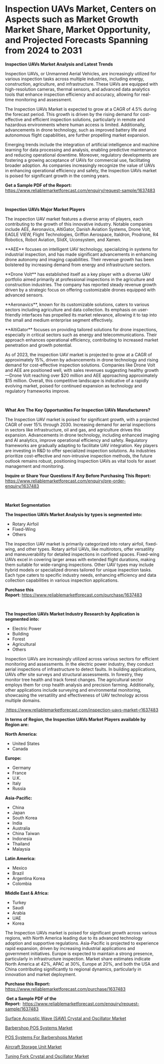 <p><h1>Inspection UAVs Market, Centers on Aspects such as Market Growth Market Share, Market Opportunity, and Projected Forecasts Spanning from 2024 to 2031</h1></p><p><strong>Inspection UAVs Market Analysis and Latest Trends</strong></p>
<p><p>Inspection UAVs, or Unmanned Aerial Vehicles, are increasingly utilized for various inspection tasks across multiple industries, including energy, construction, agriculture, and infrastructure. These UAVs are equipped with high-resolution cameras, thermal sensors, and advanced data analytics tools that enhance inspection efficiency and accuracy, allowing for real-time monitoring and assessment.</p><p>The Inspection UAVs Market is expected to grow at a CAGR of 4.5% during the forecast period. This growth is driven by the rising demand for cost-effective and efficient inspection solutions, particularly in remote and hazardous environments where human access is limited. Additionally, advancements in drone technology, such as improved battery life and autonomous flight capabilities, are further propelling market expansion.</p><p>Emerging trends include the integration of artificial intelligence and machine learning for data processing and analysis, enabling predictive maintenance and reducing operational downtime. Moreover, regulatory developments are fostering a growing acceptance of UAVs for commercial use, facilitating broader adoption. As companies increasingly recognize the value of UAVs in enhancing operational efficiency and safety, the Inspection UAVs market is poised for significant growth in the coming years.</p></p>
<p><strong>Get a Sample PDF of the Report:&nbsp;</strong> <a href="https://www.reliablemarketforecast.com/enquiry/request-sample/1637483?utm_campaign=950&utm_medium=2&utm_source=Github&utm_content=ia&utm_term=07122024&utm_id=inspection-uavs">https://www.reliablemarketforecast.com/enquiry/request-sample/1637483</a></p>
<p>&nbsp;</p>
<p><strong>Inspection UAVs Major Market Players</strong></p>
<p><p>The inspection UAV market features a diverse array of players, each contributing to the growth of this innovative industry. Notable companies include AEE, Aeronavics, AltiGator, Danish Aviation Systems, Drone Volt, EAGLE VIEW, Flight Technologies, Griffon Aerospace, Italdron, Prodrone, R4 Robotics, Robot Aviation, SlidX, Uconsystem, and Xamen. </p><p>**AEE** focuses on intelligent UAV technology, specializing in systems for industrial inspection, and has made significant advancements in enhancing drone autonomy and imaging capabilities. Their revenue growth has been bolstered by increasing demand from energy and infrastructure sectors.</p><p>**Drone Volt** has established itself as a key player with a diverse UAV portfolio aimed primarily at professional inspections in the agriculture and construction industries. The company has reported steady revenue growth driven by a strategic focus on offering customizable drones equipped with advanced sensors.</p><p>**Aeronavics**, known for its customizable solutions, caters to various sectors including agriculture and data collection. Its emphasis on user-friendly interfaces has propelled its market relevance, allowing it to tap into the small and medium enterprise segment effectively.</p><p>**AltiGator** focuses on providing tailored solutions for drone inspections, especially in critical sectors such as energy and telecommunications. Their approach enhances operational efficiency, contributing to increased market penetration and growth potential.</p><p>As of 2023, the inspection UAV market is projected to grow at a CAGR of approximately 15%, driven by advancements in drone technology and rising demand for cost-effective inspection solutions. Companies like Drone Volt and AEE are positioned well, with sales revenues suggesting healthy growth—Drone Volt reaching over $20 million and AEE approaching approximately $15 million. Overall, this competitive landscape is indicative of a rapidly evolving market, poised for continued expansion as technology and regulatory frameworks improve.</p></p>
<p>&nbsp;</p>
<p><strong>What Are The Key Opportunities For Inspection UAVs Manufacturers?</strong></p>
<p><p>The Inspection UAV market is poised for significant growth, with a projected CAGR of over 15% through 2030. Increasing demand for aerial inspections in sectors like infrastructure, oil and gas, and agriculture drives this expansion. Advancements in drone technology, including enhanced imaging and AI analytics, improve operational efficiency and safety. Regulatory frameworks are gradually adapting to facilitate UAV integration. Key players are investing in R&D to offer specialized inspection solutions. As industries prioritize cost-effective and non-intrusive inspection methods, the future outlook remains robust, positioning Inspection UAVs as vital tools for asset management and monitoring.</p></p>
<p><strong>Inquire or Share Your Questions If Any Before Purchasing This Report:</strong> <a href="https://www.reliablemarketforecast.com/enquiry/pre-order-enquiry/1637483?utm_campaign=950&utm_medium=2&utm_source=Github&utm_content=ia&utm_term=07122024&utm_id=inspection-uavs">https://www.reliablemarketforecast.com/enquiry/pre-order-enquiry/1637483</a></p>
<p>&nbsp;</p>
<p><strong>Market Segmentation</strong></p>
<p><strong>The Inspection UAVs Market Analysis by types is segmented into:</strong></p>
<p><ul><li>Rotary Airfoil</li><li>Fixed-Wing</li><li>Others</li></ul></p>
<p><p>The inspection UAV market is primarily categorized into rotary airfoil, fixed-wing, and other types. Rotary airfoil UAVs, like multirotors, offer versatility and maneuverability for detailed inspections in confined spaces. Fixed-wing UAVs excel in covering larger areas with extended flight durations, making them suitable for wide-ranging inspections. Other UAV types may include hybrid models or specialized drones tailored for unique inspection tasks. Each type caters to specific industry needs, enhancing efficiency and data collection capabilities in various inspection applications.</p></p>
<p><strong>Purchase this Report:&nbsp;</strong><a href="https://www.reliablemarketforecast.com/purchase/1637483?utm_campaign=950&utm_medium=2&utm_source=Github&utm_content=ia&utm_term=07122024&utm_id=inspection-uavs">https://www.reliablemarketforecast.com/purchase/1637483</a></p>
<p>&nbsp;</p>
<p><strong>The Inspection UAVs Market Industry Research by Application is segmented into:</strong></p>
<p><ul><li>Electric Power</li><li>Building</li><li>Forest</li><li>Agricultural</li><li>Others</li></ul></p>
<p><p>Inspection UAVs are increasingly utilized across various sectors for efficient monitoring and assessments. In the electric power industry, they conduct aerial inspections of infrastructure to detect faults. In building applications, UAVs offer site surveys and structural assessments. In forestry, they monitor tree health and track forest changes. The agricultural sector employs them for crop health analysis and precision farming. Additionally, other applications include surveying and environmental monitoring, showcasing the versatility and effectiveness of UAV technology across multiple domains.</p></p>
<p><a href="https://www.reliablemarketforecast.com/inspection-uavs-market-r1637483?utm_campaign=950&utm_medium=2&utm_source=Github&utm_content=ia&utm_term=07122024&utm_id=inspection-uavs">&nbsp;https://www.reliablemarketforecast.com/inspection-uavs-market-r1637483</a></p>
<p><strong>In terms of Region, the Inspection UAVs Market Players available by Region are:</strong></p>
<p>
    <p> <strong> North America: </strong>
        <ul>
            <li>United States</li>
            <li>Canada</li>
        </ul>
        </p> 
    <p> <strong> Europe: </strong>
        <ul>
            <li>Germany</li>
            <li>France</li>
            <li>U.K.</li>
            <li>Italy</li>
            <li>Russia</li>
        </ul>
        </p> 
    <p> <strong> Asia-Pacific: </strong>
        <ul>
            <li>China</li>
            <li>Japan</li>
            <li>South Korea</li>
            <li>India</li>
            <li>Australia</li>
            <li>China Taiwan</li>
            <li>Indonesia</li>
            <li>Thailand</li>
            <li>Malaysia</li>
        </ul>
        </p> 
    <p> <strong> Latin America: </strong>
        <ul>
            <li>Mexico</li>
            <li>Brazil</li>
            <li>Argentina Korea</li>
            <li>Colombia</li>
        </ul>
        </p> 
    <p> <strong> Middle East & Africa: </strong>
        <ul>
            <li>Turkey</li>
            <li>Saudi</li>
            <li>Arabia</li>
            <li>UAE</li>
            <li>Korea</li>
        </ul>
    </p>
    </p>
<p><p>The Inspection UAVs market is poised for significant growth across various regions, with North America leading due to its advanced technology adoption and supportive regulations. Asia-Pacific is projected to experience rapid expansion, driven by increasing industrial applications and government initiatives. Europe is expected to maintain a strong presence, particularly in infrastructure inspection. Market share estimates indicate North America at 42%, APAC at 30%, Europe at 20%, and both the USA and China contributing significantly to regional dynamics, particularly in innovation and market deployment.</p></p>
<p><strong>Purchase this Report: </strong><a href="https://www.reliablemarketforecast.com/purchase/1637483?utm_campaign=950&utm_medium=2&utm_source=Github&utm_content=ia&utm_term=07122024&utm_id=inspection-uavs">https://www.reliablemarketforecast.com/purchase/1637483</a></p>
<p>&nbsp;<strong>Get a Sample PDF of the Report:&nbsp;&nbsp;</strong><a href="https://www.reliablemarketforecast.com/enquiry/request-sample/1637483?utm_campaign=950&utm_medium=2&utm_source=Github&utm_content=ia&utm_term=07122024&utm_id=inspection-uavs">https://www.reliablemarketforecast.com/enquiry/request-sample/1637483</a></p>
<p><strong></strong></p>
<p><p><a href="https://issuu.com/reportprime-2/docs/surface-acoustic-wave-saw-crystal-and-oscillator-m?utm_campaign=950&utm_medium=2&utm_source=Github&utm_content=ia&utm_term=07122024&utm_id=inspection-uavs">Surface Acoustic Wave (SAW) Crystal and Oscillator Market</a></p><p><a href="https://www.linkedin.com/pulse/why-barbershop-pos-systems-market-rise-exploring-137-cagr-0taic?utm_campaign=950&utm_medium=2&utm_source=Github&utm_content=ia&utm_term=07122024&utm_id=inspection-uavs">Barbershop POS Systems Market</a></p><p><a href="https://www.linkedin.com/pulse/detailed-pos-systems-barbershops-market-study-segmentation-mycsc?utm_campaign=950&utm_medium=2&utm_source=Github&utm_content=ia&utm_term=07122024&utm_id=inspection-uavs">POS Systems For Barbershops Market</a></p><p><a href="https://github.com/castoriffic/Market-Research-Report-List-5/blob/main/aircraft-storage-unit-market.md?utm_campaign=950&utm_medium=2&utm_source=Github&utm_content=ia&utm_term=07122024&utm_id=inspection-uavs">Aircraft Storage Unit Market</a></p><p><a href="https://issuu.com/reportprime-2/docs/tuning-fork-crystal-and-oscillator-market-size-203?utm_campaign=950&utm_medium=2&utm_source=Github&utm_content=ia&utm_term=07122024&utm_id=inspection-uavs">Tuning Fork Crystal and Oscillator Market</a></p></p>